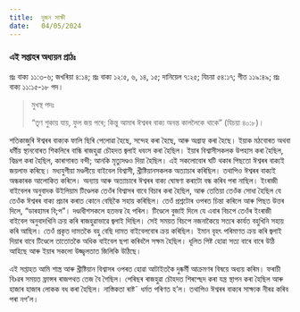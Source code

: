 ```yaml
---
title:  দুজন সাক্ষী
date:   04/05/2024
---
```


### এই সপ্তাহৰ অধ্যয়ন প্ৰাঠঃ
প্ৰঃ বাক্য ১১:৩-৬; জখৰিয়া ৪:১৪; প্ৰঃ বাক্য ১২:৫, ৬, ১৪, ১৫; দানিয়েল ৭:২৫; যিচয়া ৫৪:১৭; গীত ১১৯:৪৯; প্ৰঃ বাক্য ১১:১৫-১৮ পদ।

> <p>মুখস্থ পদঃ</p>
> “তৃণ শুকায় যায়, ফুল জয় পৰে; কিন্তু আমাৰ ঈশ্বৰৰ বাক্য অনন্ত কাললৈকে থাকে” (যিচয়া ৪০:৮)।

শতিকাজুৰি ঈশ্বৰৰ বাক্যক ফালি ছিৰি পেলোৱা হৈছে, সন্দেহ কৰা হৈছে, আৰু অগ্ৰাহ্য কৰা হৈছে। ইয়াক মঠবোৰত অথবা ধৰ্মীয় স্থানবোৰত শিকলিৰে বান্ধি ৰাজহুৱা চৌহদত জ্বলাই ধবংস কৰা হৈছিল। ইয়াৰ বিশ্বাসীসকলক উপহাস কৰা হৈছিল, বিদ্ৰূপ কৰা হৈছিল, কাৰাগাৰত বন্দী; আনকি মৃত্যুদণ্ডও দিয়া হৈছিল। এই সকলোবোৰ ঘটি থকাৰ পিছতো ঈশ্বৰৰ বাক্যই জয়লাভ কৰিছে। মধ্যযুগীয়া মণ্ডলীয়ে বাইবেল বিশ্বাসী, খ্ৰীষ্টিয়ানসকলক অত্যাচাৰ কৰিছিল। তথাপিও ঈশ্বৰৰ বাক্যই অন্ধকাৰক আলোকিত কৰিলে। অন্যায় আৰু অত্যাচাৰে ঈশ্বৰৰ বাক্য ঘোষণা কৰাটো বন্ধ কৰিব পৰা নাছিল। ইংৰাজী বাইবেলৰ অনুবাদক উইলিয়াম টিণ্ডেলক তেওঁৰ বিশ্বাসৰ বাবে বিচাৰ কৰা হৈছিল, আৰু তেতিয়া তেওঁক সোধা হৈছিল যে তেওঁক ঈশ্বৰৰ বাক্য প্ৰচাৰ কৰাত কোনে বেছিকৈ সহায় কৰিছিল। তেওঁ প্ৰশ্নটোৰ ওপৰত চিন্তা কৰিলে আৰু পিছত উত্তৰ দিলে, “ডাৰহামৰ বি;প”। দণ্ডাধীশসকলে হতভম্ব হৈ পৰিল। টিণ্ডেলে বুজাই দিলে যে এবাৰ বিচপে তেওঁৰ ইংৰাজী বাইবেল অনুবাদখিনি ক্ৰয় কৰি ৰাজহুৱাভাৱে জ্বলাই দিছিল। সেই সময়ত বিচপে নজনাকৈয়ে সত্যৰ কাৰ্যত বহুখিনি সহায় কৰি আছিল। তেওঁ প্ৰকৃত দামতকৈ বহু বেছি দামত বাইবেলবোৰ ক্ৰয় কৰিছিল। ইমান বৃহৎ পৰিমাণত ক্ৰয় কৰি জ্বলাই দিয়াৰ বাবে টিণ্ডেলে তাতোতকৈ অধিক বাইবেল ছপা কৰিবলৈ সক্ষম হৈছিল। ধূলিত পিষ্ট হোৱা সত্য বাৰে বাৰে উঠি আহিছে আৰু ইয়াৰ সকলো উজ্জ্বলতাত জিলিকি উঠিছে।

এই সপ্তাহত আমি শাস্ত্ৰ আৰু খ্ৰীষ্টিয়ান বিশ্বাসৰ ওপৰত হোৱা আটাইতকৈ দুষ্কৰ্মী আক্ৰমণৰ বিষয়ে অধ্যয় কৰিম। ফৰাচী বি›­ৱৰ সময়ত ফ্ৰান্সৰ ৰাজপথত তেজ বৈ গৈছিল। পেৰিছৰ ৰাজহুৱা চৌহদত শিৰশ্ছেদ কৰা যন্ত্ৰ স্থাপন কৰা হৈছিল আৰু হাজাৰ হাজাৰ লোকক বধ কৰা হৈছিল। নাস্তিকতা ৰাষ্ট˜ ধৰ্মত পৰিণত হ’ল। তথাপিও ঈশ্বৰৰ বাক্যৰ সাক্ষ্যক নীৰৱ কৰিব পৰা নগ’ল।